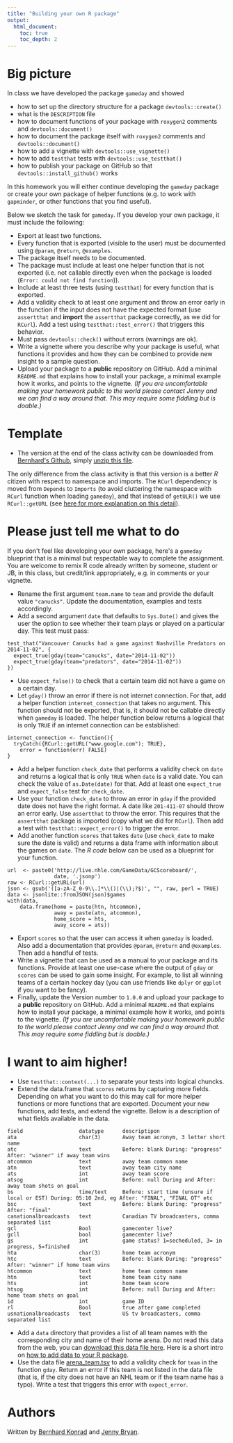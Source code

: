 ```yaml
---
title: "Building your own R package"
output:
  html_document:
    toc: true
    toc_depth: 2
---
```


# Big picture

In class we have developed the package `gameday` and showed

+ how to set up the directory structure for a package `devtools::create()`
+ what is the `DESCRIPTION` file
+ how to document functions of your package with `roxygen2` comments and `devtools::document()`
+ how to document the package itself with `roxygen2` comments and `devtools::document()`
+ how to add a vignette with `devtools::use_vignette()`
+ how to add `testthat` tests with `devtools::use_testthat()`
+ how to publish your package on GitHub so that `devtools::install_github()` works


In this homework you will either continue developing the `gameday` package or create your own package of helper functions (e.g. to work with `gapminder`, or other functions that you find useful).

Below we sketch the task for `gameday`. If you develop your own package, it must include the following:

+ Export at least two functions.
+ Every function that is exported (visible to the user) must be documented using `@param`, `@return`, `@examples`.
+ The package itself needs to be documented.
+ The package must include at least one helper function that is not exported (i.e. not callable directly even when the package is loaded (`Error: could not find function`)).
+ Include at least three tests (using `testthat`) for every function that is exported.
+ Add a validity check to at least one argument and throw an error early in the function if the input does not have the expected format (use `assertthat` and **import** the `assertthat` package correctly, as we did for `RCurl`). Add a test using `testthat::test_error()` that triggers this behavior.
+ Must pass `devtools::check()` without errors (warnings are ok).
+ Write a vignette where you describe why your package is useful, what functions it provides and how they can be combined to provide new insight to a sample question.
+ Upload your package to a **public** repository on GitHub. Add a minimal `README.md` that explains how to install your package, a minimal example how it works, and points to the vignette. *(If you are uncomfortable making your homework public to the world please contact Jenny and we can find a way around that. This may require some fiddling but is doable.)*


# Template

+ The version at the end of the class activity can be downloaded from [Bernhard's Github](https://github.com/BernhardKonrad/gameday), simply [unzip this file](https://github.com/BernhardKonrad/gameday/archive/master.zip).

The only difference from the class activity is that this version is a better *R* citizen with respect to namespace and imports. The `RCurl` dependency is moved from `Depends` to `Imports` (to avoid cluttering the namespace with `RCurl` function when loading `gameday`), and that instead of `getULR()` we use `RCurl::getURL` (see [here for more explanation on this detail](packages03_activity_part2.html)).



# Please just tell me what to do

If you don't feel like developing your own package, here's a `gameday` blueprint that is a minimal but respectable way to complete the assignment. You are welcome to remix R code already written by someone, student or JB, in this class, but credit/link appropriately, e.g. in comments or your vignette.


+ Rename the first argument `team.name` to `team` and provide the default value `"canucks"`. Update the documentation, examples and tests accordingly.
+ Add a second argument `date` that defaults to `Sys.Date()` and gives the user the option to see whether their team plays or played on a particular day. This test must pass:

```
test_that("Vancouver Canucks had a game against Nashville Predators on 2014-11-02", {
  expect_true(gday(team="canucks", date="2014-11-02"))
  expect_true(gday(team="predators", date="2014-11-02"))
})
```
+ Use `expect_false()` to check that a certain team did not have a game on a certain day.
+ Let `gday()` throw an error if there is not internet connection. For that, add a helper function `internet_connection` that takes no argument. This function should not be exported, that is, it should not be callable directly when `gameday` is loaded. The helper function below returns a logical that is only `TRUE` if an internet connection can be established:

```
internet_connection <- function(){
  tryCatch({RCurl::getURL("www.google.com"); TRUE},
    error = function(err) FALSE)
}
```
+ Add a helper function `check_date` that performs a validity check on `date` and returns a logical that is only `TRUE` when `date` is a valid date. You can check the value of `as.Date(date)` for that. Add at least one `expect_true` and `expect_false` test for `check_date`.
+ Use your function `check_date` to throw an error in `gday` if the provided date does not have the right format. A date like `201-411-07` should throw an error early. Use `assertthat` to throw the error. This requires that the `assertthat` package is imported (copy what we did for `RCurl`). Then add a test with `testthat::expect_error()` to trigger the error.
+ Add another function `scores` that takes `date` (use `check_date` to make sure the date is valid) and returns a data frame with information about the games on `date`. The *R code* below can be used as a blueprint for your function.

```
url  <- paste0('http://live.nhle.com/GameData/GCScoreboard/',
               date, '.jsonp')
raw <- RCurl::getURL(url)
json <- gsub('([a-zA-Z_0-9\\.]*\\()|(\\);?$)', "", raw, perl = TRUE)
data <- jsonlite::fromJSON(json)$games
with(data,
    data.frame(home = paste(htn, htcommon),
               away = paste(atn, atcommon),
               home_score = hts,
               away_score = ats))
```
+ Export `scores` so that the user can access it when `gameday` is loaded. Also add a documentation that provides `@param`, `@return` and `@examples`. Then add a handful of tests.
+ Write a vignette that can be used as a manual to your package and its functions. Provide at least one use-case where the output of `gday` or `scores` can be used to gain some insight. For example, to list all winning teams of a certain hockey day (you can use friends like `dplyr` or `ggplot` if you want to be fancy).
+ Finally, update the Version number to `1.0.0` and upload your package to a **public** repository on GitHub. Add a minimal `README.md` that explains how to install your package, a minimal example how it works, and points to the vignette. *(If you are uncomfortable making your homework public to the world please contact Jenny and we can find a way around that. This may require some fiddling but is doable.)*



# I want to aim higher!

+ Use `testthat::context(...)` to separate your tests into logical chuncks.
+ Extend the data.frame that `scores` returns by capturing more fields. Depending on what you want to do this may call for more helper functions or more functions that are exported. Document your new functions, add tests, and extend the vignette. Below is a description of what fields available in the data.

```
field                  datatype      descriptipon 
ata                    char(3)       Away team acronym, 3 letter short name 
atc                    text          Before: blank During: "progress" After: "winner" if away team wins 
atcommon               text          away team common name 
atn                    text          away team city name 
ats                    int           away team score 
atsog                  int           Before: null During and After: away team shots on goal 
bs                     time/text     Before: start time (unsure if local or EST) During: 05:10 2nd, eg After: "FINAL", "FINAL OT" etc 
bsc                    text          Before: blank During: "progress" After: "final" 
canationalbroadcasts   text          Canadian TV broadcasters, comma separated list 
gcl                    Bool          gamecenter live? 
gcll                   bool          gamecenter live? 
gs                     int           game status? 1=secheduled, 3= in progress, 5=finished 
hta                    char(3)       home team acronym 
htc                    text          Before: blank During: "progress" After: "winner" if home team wins 
htcommon               text          home team common name 
htn                    text          home team city name 
hts                    int           home team score 
htsog                  int           Before: null During and After: home team shots on goal 
id                     int           game ID 
rl                     Bool          true after game completed 
usnationalbroadcasts   text          US tv broadcasters, comma separated list  
```
+ Add a `data` directory that provides a list of all team names with the corresponding city and name of their home arena. Do not read this data from the web, you can [download this data file here](r_package_data/arena_team.tsv). Here is a short intro on [how to add data to your R package](http://r-pkgs.had.co.nz/data.html).
+ Use the data file [arena_team.tsv](r_package_data/arena_team.tsv) to add a validity check for `team` in the function `gday`. Return an error if this team is not listed in the data file (that is, if the city does not have an NHL team or if the team name has a typo). Write a test that triggers this error with `expect_error`.

# Authors

Written by [Bernhard Konrad][] and [Jenny Bryan][].

[Bernhard Konrad]: https://twitter.com/BernhardKonrad
[Jenny Bryan]: http://www.stat.ubc.ca/~jenny/
[CC BY 3.0]: http://creativecommons.org/licenses/by/3.0/
